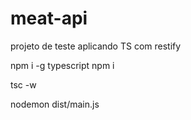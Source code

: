 # meat-api
projeto de teste aplicando TS com restify


npm i -g typescript 
npm i 

tsc -w 

nodemon dist/main.js